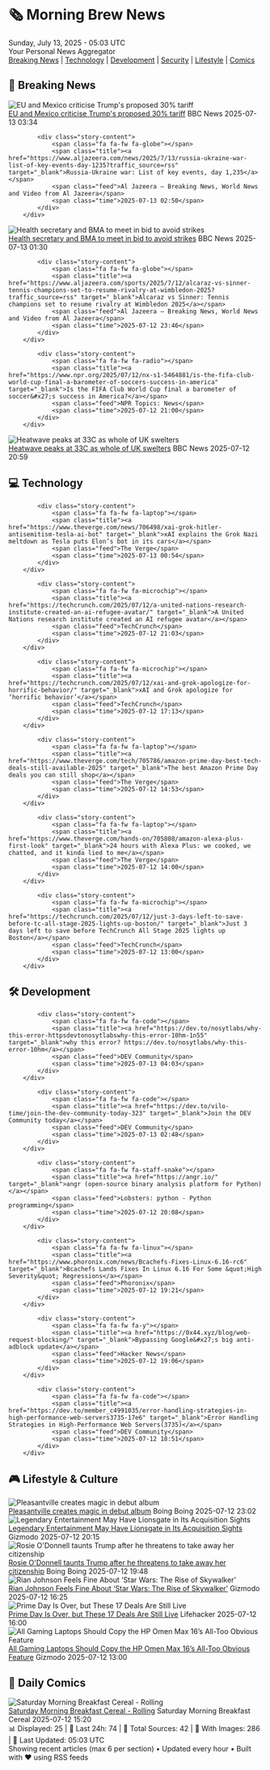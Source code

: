 <!-- Processing 54 RSS feeds at 2025-07-13 05:03:24 UTC -->
<!-- Processing: Saturday Morning Breakfast Cereal -->
<!-- Processing: Garfield -->
<!-- Processing: Dilbert -->
<!-- Processing: Girl Genius -->
<!-- Processing: Dinosaur Comics -->
<!-- Processing: CNN Breaking News -->
<!-- Processing: BBC Breaking News -->
<!-- Processing: Al Jazeera Breaking News -->
<!-- Processing: Reuters World News -->
<!-- Processing: Associated Press Breaking -->
<!-- Processing: TechCrunch -->
<!-- Processing: The Verge -->
<!-- Processing: Ars Technica -->
<!-- Processing: O'Reilly Radar -->
<!-- Processing: Lobsters Python -->
<!-- Processing: Phoronix Linux News -->
<!-- Processing: GitHub Blog -->
<!-- Processing: InfoQ -->
<!-- Processing: The Pragmatic Engineer -->
<!-- Processing: Krebs on Security -->
<!-- Processing: Schneier on Security -->
<!-- Generated 1 new posts out of 21 feeds processed -->
<div class="newspaper-header">
    <h1 class="newspaper-title">🗞️ Morning Brew News</h1>
    <div class="newspaper-date">Sunday, July 13, 2025 - 05:03 UTC</div>
    <div class="newspaper-subtitle">Your Personal News Aggregator</div>
</div>

<div class="newspaper-nav">
    <a href="#breaking">Breaking News</a> |
    <a href="#tech">Technology</a> |
    <a href="#dev">Development</a> |
    <a href="#security">Security</a> |
    <a href="#lifestyle">Lifestyle</a> |
    <a href="#webcomics">Comics</a>
</div>

<div class="news-section breaking-news" id="breaking">
<h2 class="section-header">🚨 Breaking News</h2>
<div class="stories-container">
<div class="story">
            <img src="https://ichef.bbci.co.uk/ace/standard/240/cpsprodpb/9a44/live/bf030010-5f2c-11f0-a883-a7b58f2b254f.jpg" alt="EU and Mexico criticise Trump&#x27;s proposed 30% tariff" class="story-image" loading="lazy" onerror="this.style.display='none'">
            <div class="story-content">
                <span class="fa fa-fw fa-earth-americas"></span>
                <span class="title"><a href="https://www.bbc.com/news/articles/cyvj13d9ylpo" target="_blank">EU and Mexico criticise Trump&#x27;s proposed 30% tariff</a></span>
                <span class="feed">BBC News</span>
                <span class="time">2025-07-13 03:34</span>
            </div>
        </div>
<div class="story">
            
            <div class="story-content">
                <span class="fa fa-fw fa-globe"></span>
                <span class="title"><a href="https://www.aljazeera.com/news/2025/7/13/russia-ukraine-war-list-of-key-events-day-1235?traffic_source=rss" target="_blank">Russia-Ukraine war: List of key events, day 1,235</a></span>
                <span class="feed">Al Jazeera – Breaking News, World News and Video from Al Jazeera</span>
                <span class="time">2025-07-13 02:50</span>
            </div>
        </div>
<div class="story">
            <img src="https://ichef.bbci.co.uk/ace/standard/240/cpsprodpb/9c6e/live/28d44290-5f7f-11f0-960d-e9f1088a89fe.jpg" alt="Health secretary and BMA to meet in bid to avoid strikes" class="story-image" loading="lazy" onerror="this.style.display='none'">
            <div class="story-content">
                <span class="fa fa-fw fa-flag"></span>
                <span class="title"><a href="https://www.bbc.com/news/articles/c4g8xq0e928o" target="_blank">Health secretary and BMA to meet in bid to avoid strikes</a></span>
                <span class="feed">BBC News</span>
                <span class="time">2025-07-13 01:30</span>
            </div>
        </div>
<div class="story">
            
            <div class="story-content">
                <span class="fa fa-fw fa-globe"></span>
                <span class="title"><a href="https://www.aljazeera.com/sports/2025/7/12/alcaraz-vs-sinner-tennis-champions-set-to-resume-rivalry-at-wimbledon-2025?traffic_source=rss" target="_blank">Alcaraz vs Sinner: Tennis champions set to resume rivalry at Wimbledon 2025</a></span>
                <span class="feed">Al Jazeera – Breaking News, World News and Video from Al Jazeera</span>
                <span class="time">2025-07-12 23:46</span>
            </div>
        </div>
<div class="story">
            
            <div class="story-content">
                <span class="fa fa-fw fa-radio"></span>
                <span class="title"><a href="https://www.npr.org/2025/07/12/nx-s1-5464881/is-the-fifa-club-world-cup-final-a-barometer-of-soccers-success-in-america" target="_blank">Is the FIFA Club World Cup final a barometer of soccer&#x27;s success in America?</a></span>
                <span class="feed">NPR Topics: News</span>
                <span class="time">2025-07-12 21:00</span>
            </div>
        </div>
<div class="story">
            <img src="https://ichef.bbci.co.uk/ace/standard/240/cpsprodpb/be94/live/a4f6d320-5ebb-11f0-960d-e9f1088a89fe.jpg" alt="Heatwave peaks at 33C as whole of UK swelters" class="story-image" loading="lazy" onerror="this.style.display='none'">
            <div class="story-content">
                <span class="fa fa-fw fa-flag"></span>
                <span class="title"><a href="https://www.bbc.com/news/articles/c5y2jd5yye9o" target="_blank">Heatwave peaks at 33C as whole of UK swelters</a></span>
                <span class="feed">BBC News</span>
                <span class="time">2025-07-12 20:59</span>
            </div>
        </div>
</div>
</div>
<div class="news-section tech-news" id="tech">
<h2 class="section-header">💻 Technology</h2>
<div class="stories-container">
<div class="story">
            
            <div class="story-content">
                <span class="fa fa-fw fa-laptop"></span>
                <span class="title"><a href="https://www.theverge.com/news/706498/xai-grok-hitler-antisemitism-tesla-ai-bot" target="_blank">xAI explains the Grok Nazi meltdown as Tesla puts Elon’s bot in its cars</a></span>
                <span class="feed">The Verge</span>
                <span class="time">2025-07-13 00:54</span>
            </div>
        </div>
<div class="story">
            
            <div class="story-content">
                <span class="fa fa-fw fa-microchip"></span>
                <span class="title"><a href="https://techcrunch.com/2025/07/12/a-united-nations-research-institute-created-an-ai-refugee-avatar/" target="_blank">A United Nations research institute created an AI refugee avatar</a></span>
                <span class="feed">TechCrunch</span>
                <span class="time">2025-07-12 21:03</span>
            </div>
        </div>
<div class="story">
            
            <div class="story-content">
                <span class="fa fa-fw fa-microchip"></span>
                <span class="title"><a href="https://techcrunch.com/2025/07/12/xai-and-grok-apologize-for-horrific-behavior/" target="_blank">xAI and Grok apologize for ‘horrific behavior’</a></span>
                <span class="feed">TechCrunch</span>
                <span class="time">2025-07-12 17:13</span>
            </div>
        </div>
<div class="story">
            
            <div class="story-content">
                <span class="fa fa-fw fa-laptop"></span>
                <span class="title"><a href="https://www.theverge.com/tech/705786/amazon-prime-day-best-tech-deals-still-available-2025" target="_blank">The best Amazon Prime Day deals you can still shop</a></span>
                <span class="feed">The Verge</span>
                <span class="time">2025-07-12 14:53</span>
            </div>
        </div>
<div class="story">
            
            <div class="story-content">
                <span class="fa fa-fw fa-laptop"></span>
                <span class="title"><a href="https://www.theverge.com/hands-on/705808/amazon-alexa-plus-first-look" target="_blank">24 hours with Alexa Plus: we cooked, we chatted, and it kinda lied to me</a></span>
                <span class="feed">The Verge</span>
                <span class="time">2025-07-12 14:00</span>
            </div>
        </div>
<div class="story">
            
            <div class="story-content">
                <span class="fa fa-fw fa-microchip"></span>
                <span class="title"><a href="https://techcrunch.com/2025/07/12/just-3-days-left-to-save-before-tc-all-stage-2025-lights-up-boston/" target="_blank">Just 3 days left to save before TechCrunch All Stage 2025 lights up Boston</a></span>
                <span class="feed">TechCrunch</span>
                <span class="time">2025-07-12 13:00</span>
            </div>
        </div>
</div>
</div>
<div class="news-section dev-news" id="dev">
<h2 class="section-header">🛠️ Development</h2>
<div class="stories-container">
<div class="story">
            
            <div class="story-content">
                <span class="fa fa-fw fa-code"></span>
                <span class="title"><a href="https://dev.to/nosytlabs/why-this-error-httpsdevtonosytlabswhy-this-error-10hm-1n55" target="_blank">why this error? https://dev.to/nosytlabs/why-this-error-10hm</a></span>
                <span class="feed">DEV Community</span>
                <span class="time">2025-07-13 04:03</span>
            </div>
        </div>
<div class="story">
            
            <div class="story-content">
                <span class="fa fa-fw fa-code"></span>
                <span class="title"><a href="https://dev.to/vilo-time/join-the-dev-community-today-323" target="_blank">Join the DEV Community today</a></span>
                <span class="feed">DEV Community</span>
                <span class="time">2025-07-13 02:48</span>
            </div>
        </div>
<div class="story">
            
            <div class="story-content">
                <span class="fa fa-fw fa-staff-snake"></span>
                <span class="title"><a href="https://angr.io/" target="_blank">angr (open-source binary analysis platform for Python)</a></span>
                <span class="feed">Lobsters: python - Python programming</span>
                <span class="time">2025-07-12 20:08</span>
            </div>
        </div>
<div class="story">
            
            <div class="story-content">
                <span class="fa fa-fw fa-linux"></span>
                <span class="title"><a href="https://www.phoronix.com/news/Bcachefs-Fixes-Linux-6.16-rc6" target="_blank">Bcachefs Lands Fixes In Linux 6.16 For Some &quot;High Severity&quot; Regressions</a></span>
                <span class="feed">Phoronix</span>
                <span class="time">2025-07-12 19:21</span>
            </div>
        </div>
<div class="story">
            
            <div class="story-content">
                <span class="fa fa-fw fa-y"></span>
                <span class="title"><a href="https://0x44.xyz/blog/web-request-blocking/" target="_blank">Bypassing Google&#x27;s big anti-adblock update</a></span>
                <span class="feed">Hacker News</span>
                <span class="time">2025-07-12 19:06</span>
            </div>
        </div>
<div class="story">
            
            <div class="story-content">
                <span class="fa fa-fw fa-code"></span>
                <span class="title"><a href="https://dev.to/member_c4991035/error-handling-strategies-in-high-performance-web-servers3735-17e6" target="_blank">Error Handling Strategies in High-Performance Web Servers(3735)</a></span>
                <span class="feed">DEV Community</span>
                <span class="time">2025-07-12 18:51</span>
            </div>
        </div>
</div>
</div>
<div class="news-section lifestyle-news" id="lifestyle">
<h2 class="section-header">🎮 Lifestyle & Culture</h2>
<div class="stories-container">
<div class="story">
            <img src="https://i0.wp.com/boingboing.net/wp-content/uploads/2025/07/pleasantville-scaled.jpg?fit=2560%2C1522&amp;quality=60&amp;ssl=1" alt="Pleasantville creates magic in debut album" class="story-image" loading="lazy" onerror="this.style.display='none'">
            <div class="story-content">
                <span class="fa fa-fw fa-arrow-right"></span>
                <span class="title"><a href="https://boingboing.net/2025/07/12/digital-age-duo-pleasantville-creates-magic-without-meeting-in-studio-for-debut-album.html" target="_blank">Pleasantville creates magic in debut album</a></span>
                <span class="feed">Boing Boing</span>
                <span class="time">2025-07-12 23:02</span>
            </div>
        </div>
<div class="story">
            <img src="https://gizmodo.com/app/uploads/2025/07/dune-part-two-paul-timothee-chalamet.jpg" alt="Legendary Entertainment May Have Lionsgate in Its Acquisition Sights" class="story-image" loading="lazy" onerror="this.style.display='none'">
            <div class="story-content">
                <span class="fa fa-fw fa-computer"></span>
                <span class="title"><a href="https://gizmodo.com/legendary-entertainment-may-have-lionsgate-in-its-acquisition-sights-2000628414" target="_blank">Legendary Entertainment May Have Lionsgate in Its Acquisition Sights</a></span>
                <span class="feed">Gizmodo</span>
                <span class="time">2025-07-12 20:15</span>
            </div>
        </div>
<div class="story">
            <img src="https://i0.wp.com/boingboing.net/wp-content/uploads/2025/07/Odonnell.jpeg?fit=1080%2C702&amp;quality=60&amp;ssl=1" alt="Rosie O&#x27;Donnell taunts Trump after he threatens to take away her citizenship" class="story-image" loading="lazy" onerror="this.style.display='none'">
            <div class="story-content">
                <span class="fa fa-fw fa-arrow-right"></span>
                <span class="title"><a href="https://boingboing.net/2025/07/12/rosie-odonnell-taunts-trump-after-he-threatens-to-take-away-her-citizenship.html" target="_blank">Rosie O&#x27;Donnell taunts Trump after he threatens to take away her citizenship</a></span>
                <span class="feed">Boing Boing</span>
                <span class="time">2025-07-12 19:48</span>
            </div>
        </div>
<div class="story">
            <img src="https://gizmodo.com/app/uploads/2025/07/rise-skywalker-hed.jpg" alt="Rian Johnson Feels Fine About ‘Star Wars: The Rise of Skywalker’" class="story-image" loading="lazy" onerror="this.style.display='none'">
            <div class="story-content">
                <span class="fa fa-fw fa-computer"></span>
                <span class="title"><a href="https://gizmodo.com/rian-johnson-feels-fine-about-star-wars-the-rise-of-skywalker-2000628551" target="_blank">Rian Johnson Feels Fine About ‘Star Wars: The Rise of Skywalker’</a></span>
                <span class="feed">Gizmodo</span>
                <span class="time">2025-07-12 16:25</span>
            </div>
        </div>
<div class="story">
            <img src="https://lifehacker.com/imagery/articles/01JZZNYR73G6KK6BBVHB9XAENV/hero-image.jpg" alt="Prime Day Is Over, but These 17 Deals Are Still Live" class="story-image" loading="lazy" onerror="this.style.display='none'">
            <div class="story-content">
                <span class="fa fa-fw fa-life-ring"></span>
                <span class="title"><a href="https://lifehacker.com/tech/the-best-post-sale-deals-you-can-still-get-prime-day-2025?utm_medium=RSS" target="_blank">Prime Day Is Over, but These 17 Deals Are Still Live</a></span>
                <span class="feed">Lifehacker</span>
                <span class="time">2025-07-12 16:00</span>
            </div>
        </div>
<div class="story">
            <img src="https://gizmodo.com/app/uploads/2025/07/hp-omen-max-pc-gear-review-8.jpg" alt="All Gaming Laptops Should Copy the HP Omen Max 16’s All-Too Obvious Feature" class="story-image" loading="lazy" onerror="this.style.display='none'">
            <div class="story-content">
                <span class="fa fa-fw fa-computer"></span>
                <span class="title"><a href="https://gizmodo.com/all-gaming-laptops-should-copy-the-hp-omen-max-16s-all-too-obvious-feature-2000628329" target="_blank">All Gaming Laptops Should Copy the HP Omen Max 16’s All-Too Obvious Feature</a></span>
                <span class="feed">Gizmodo</span>
                <span class="time">2025-07-12 13:00</span>
            </div>
        </div>
</div>
</div>
<div class="news-section webcomics-section" id="webcomics">
<h2 class="section-header">🎨 Daily Comics</h2>
<div class="stories-container">
<div class="story">
            <img src="https://www.smbc-comics.com/comics/1752123748-20250712.png" alt="Saturday Morning Breakfast Cereal - Rolling" class="story-image" loading="lazy" onerror="this.style.display='none'">
            <div class="story-content">
                <span class="fa fa-fw fa-smile"></span>
                <span class="title"><a href="https://www.smbc-comics.com/comic/rolling-2" target="_blank">Saturday Morning Breakfast Cereal - Rolling</a></span>
                <span class="feed">Saturday Morning Breakfast Cereal</span>
                <span class="time">2025-07-12 15:20</span>
            </div>
        </div>
</div>
</div>

<div class="newspaper-footer">
    <div class="stats">
        📊 Displayed: 25 | 📅 Last 24h: 74 | 📡 Total Sources: 42 | 📸 With Images: 286 |
        🔄 Last Updated: 05:03 UTC
    </div>
    <div class="footer-note">
        Showing recent articles (max 6 per section) • Updated every hour • Built with ❤️ using RSS feeds
    </div>
</div>
